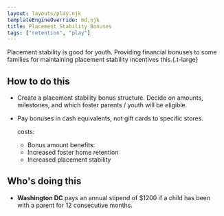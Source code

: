 ```yaml
---
layout: layouts/play.njk
templateEngineOverride: md,njk
title: Placement Stability Bonuses
tags: ["retention", "play"]
---
```


Placement stability is good for youth. Providing financial bonuses to some families for maintaining placement stability incentives this.{.t-large}

## How to do this

* Create a placement stability bonus structure. Decide on amounts, milestones, and which foster parents / youth will be eligible.

* Pay bonuses in cash equivalents, not gift cards to specific stores.

  costs:
    - Bonus amount
  benefits:
    - Increased foster home retention
    - Increased placement stability

## Who's doing this

* **Washington DC** pays an annual stipend of $1200 if a child has been with a parent for 12 consecutive months.